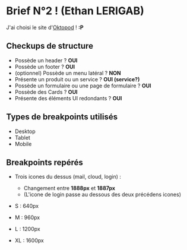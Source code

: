 # Brief N°2 ! (Ethan LERIGAB)

J'ai choisi le site d'[Oktopod](https://www.oktopod.io/) ! **:P**

## Checkups de structure

- Possède un header ? **OUI**
- Possède un footer ? **OUI**
- (optionnel) Possède un menu latéral ? **NON**
- Présente un produit ou un service ? **OUI (service?)**
- Possède un formulaire ou une page de formulaire ? **OUI**
- Possède des Cards ? **OUI**
- Présente des éléments UI redondants ? **OUI**

## Types de breakpoints utilisés

- Desktop
- Tablet
- Mobile

## Breakpoints repérés

- Trois icones du dessus (mail, cloud, login) : 
    - Changement entre **1888px** et **1887px**
    - (L'icone de login passe au dessous des deux précédens icones)

- S : 640px
- M : 960px
- L : 1200px
- XL : 1600px
